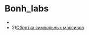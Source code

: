 # Bonh_labs
+ 
+ 2)[Обротка символьных массивов](https://github.com/TheZnat/Bonh_labs/blob/master/2 "Push me")
